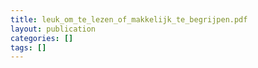 ```yaml
---
title: leuk_om_te_lezen_of_makkelijk_te_begrijpen.pdf
layout: publication
categories: []
tags: []
---
```

